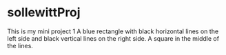 # sollewittProj
This is my mini project 1
A blue rectangle with black horizontal lines on the left side and black vertical lines on the right side. A square in the middle of the lines. 
